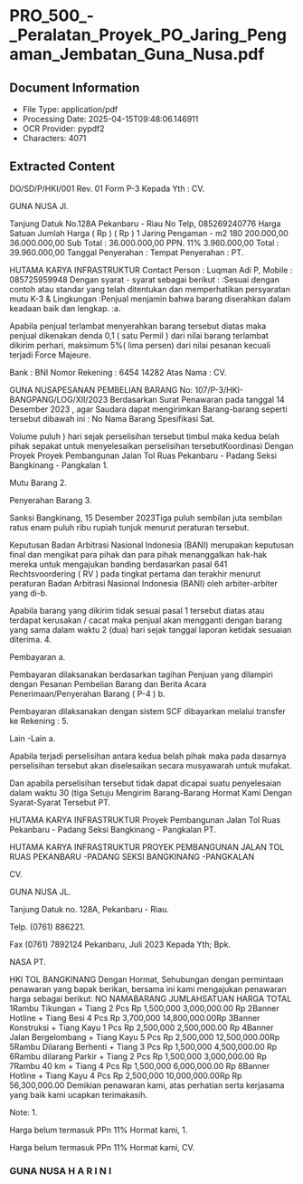 # PRO_500_-_Peralatan_Proyek_PO_Jaring_Pengaman_Jembatan_Guna_Nusa.pdf

## Document Information
- File Type: application/pdf
- Processing Date: 2025-04-15T09:48:06.146911
- OCR Provider: pypdf2
- Characters: 4071

## Extracted Content

DO/SD/P/HKI/001 Rev. 01 Form P-3 Kepada Yth : CV.

GUNA NUSA Jl.

Tanjung Datuk No.128A Pekanbaru - Riau No Telp, 085269240776 Harga Satuan Jumlah Harga ( Rp ) ( Rp ) 1 Jaring Pengaman - m2 180 200.000,00 36.000.000,00 Sub Total : 36.000.000,00 PPN. 11% 3.960.000,00 Total : 39.960.000,00 Tanggal Penyerahan : Tempat Penyerahan : PT.

HUTAMA KARYA INFRASTRUKTUR Contact Person : Luqman Adi P, Mobile : 085725959948 Dengan syarat - syarat sebagai berikut : :Sesuai dengan contoh atau standar yang telah ditentukan dan memperhatikan persyaratan mutu K-3 & Lingkungan :Penjual menjamin bahwa barang diserahkan dalam keadaan baik dan lengkap. :a.

Apabila penjual terlambat menyerahkan barang tersebut diatas maka penjual dikenakan denda 0,1 ( satu Permil ) dari nilai barang terlambat dikirim perhari, maksimum 5%( lima persen) dari nilai pesanan kecuali terjadi Force Majeure.

Bank : BNI Nomor Rekening : 6454 14282 Atas Nama : CV.

GUNA NUSAPESANAN PEMBELIAN BARANG No: 107/P-3/HKI-BANGPANG/LOG/XII/2023 Berdasarkan Surat Penawaran pada tanggal 14 Desember 2023 , agar Saudara dapat mengirimkan Barang-barang seperti tersebut dibawah ini : No Nama Barang Spesifikasi Sat.

Volume puluh ) hari sejak perselisihan tersebut timbul maka kedua belah pihak sepakat untuk menyelesaikan perselisihan tersebutKoordinasi Dengan Proyek Proyek Pembangunan Jalan Tol Ruas Pekanbaru - Padang Seksi Bangkinang - Pangkalan 1.

Mutu Barang 2.

Penyerahan Barang 3.

Sanksi Bangkinang, 15 Desember 2023Tiga puluh sembilan juta sembilan ratus enam puluh ribu rupiah tunjuk menurut peraturan tersebut.

Keputusan Badan Arbitrasi Nasional Indonesia (BANI) merupakan keputusan final dan mengikat para pihak dan para pihak menanggalkan hak-hak mereka untuk mengajukan banding berdasarkan pasal 641 Rechtsvoordering ( RV ) pada tingkat pertama dan terakhir menurut peraturan Badan Arbitrasi Nasional Indonesia (BANI) oleh arbiter-arbiter yang di-b.

Apabila barang yang dikirim tidak sesuai pasal 1 tersebut diatas atau terdapat kerusakan / cacat maka penjual akan mengganti dengan barang yang sama dalam waktu 2 (dua) hari sejak tanggal laporan ketidak sesuaian diterima. 4.

Pembayaran a.

Pembayaran dilaksanakan berdasarkan tagihan Penjuan yang dilampiri dengan Pesanan Pembelian Barang dan Berita Acara Penerimaan/Penyerahan Barang ( P-4 ) b.

Pembayaran dilaksanakan dengan sistem SCF dibayarkan melalui transfer ke Rekening : 5.

Lain -Lain a.

Apabila terjadi perselisihan antara kedua belah pihak maka pada dasarnya perselisihan tersebut akan diselesaikan secara musyawarah untuk mufakat.

Dan apabila perselisihan tersebut tidak dapat dicapai suatu penyelesaian dalam waktu 30 (tiga Setuju Mengirim Barang-Barang Hormat Kami Dengan Syarat-Syarat Tersebut PT.

HUTAMA KARYA INFRASTRUKTUR Proyek Pembangunan Jalan Tol Ruas Pekanbaru - Padang Seksi Bangkinang - Pangkalan PT.

HUTAMA KARYA INFRASTRUKTUR PROYEK PEMBANGUNAN JALAN TOL RUAS PEKANBARU -PADANG SEKSI BANGKINANG -PANGKALAN

CV.

GUNA NUSA JL.

Tanjung Datuk no. 128A, Pekanbaru - Riau.

Telp. (0761) 886221.

Fax (0761) 7892124 Pekanbaru, Juli 2023 Kepada Yth; Bpk.

NASA PT.

HKI TOL BANGKINANG Dengan Hormat, Sehubungan dengan permintaan penawaran yang bapak berikan, bersama ini kami mengajukan penawaran harga sebagai berikut: NO NAMABARANG JUMLAHSATUAN HARGA TOTAL 1Rambu Tikungan + Tiang 2 Pcs Rp 1,500,000 3,000,000.00 Rp 2Banner Hotline + Tiang Besi 4 Pcs Rp 3,700,000 14,800,000.00Rp 3Banner Konstruksi + Tiang Kayu 1 Pcs Rp 2,500,000 2,500,000.00 Rp 4Banner Jalan Bergelombang + Tiang Kayu 5 Pcs Rp 2,500,000 12,500,000.00Rp 5Rambu Dilarang Berhenti + Tiang 3 Pcs Rp 1,500,000 4,500,000.00 Rp 6Rambu dilarang Parkir + Tiang 2 Pcs Rp 1,500,000 3,000,000.00 Rp 7Rambu 40 km + Tiang 4 Pcs Rp 1,500,000 6,000,000.00 Rp 8Banner Hotline + Tiang Kayu 4 Pcs Rp 2,500,000 10,000,000.00Rp Rp 56,300,000.00 Demikian penawaran kami, atas perhatian serta kerjasama yang baik kami ucapkan terimakasih.

Note: 1.

Harga belum termasuk PPn 11% Hormat kami, 1.

Harga belum termasuk PPn 11% Hormat kami, CV.

### GUNA NUSA H A R I N I

